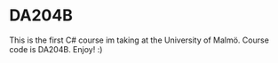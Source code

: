 # DA204B
This is the first C# course im taking at the University of Malmö. Course code is DA204B. Enjoy! :)

